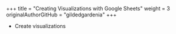 +++
title = "Creating Visualizations with Google Sheets"
weight = 3
originalAuthorGitHub = "gildedgardenia"
+++


- Create visualizations